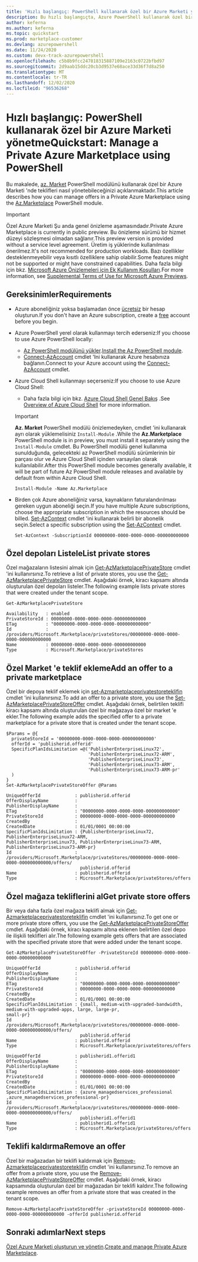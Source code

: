 ```yaml
---
title: 'Hızlı başlangıç: PowerShell kullanarak özel bir Azure Marketi yönetme'
description: Bu hızlı başlangıçta, Azure PowerShell kullanarak özel bir Azure Marketi 'nde tekliflerin nasıl yönetileceği gösterilmektedir.
author: keferna
ms.author: keferna
ms.topic: quickstart
ms.prod: marketplace-customer
ms.devlang: azurepowershell
ms.date: 11/24/2020
ms.custom: devx-track-azurepowershell
ms.openlocfilehash: c5b8b9fcc247818315887109e2163c0722bfbd97
ms.sourcegitcommit: 2d9aab15ddc20cb3d9537e68ace33d36f7d8a250
ms.translationtype: MT
ms.contentlocale: tr-TR
ms.lasthandoff: 12/02/2020
ms.locfileid: "96536268"
---
```

# <a name="quickstart-manage-a-private-azure-marketplace-using-powershell"></a><span data-ttu-id="8907f-103">Hızlı başlangıç: PowerShell kullanarak özel bir Azure Marketi yönetme</span><span class="sxs-lookup"><span data-stu-id="8907f-103">Quickstart: Manage a Private Azure Marketplace using PowerShell</span></span>

<span data-ttu-id="8907f-104">Bu makalede, [az. Market](/powershell/module/az.marketplace) PowerShell modülünü kullanarak özel bir Azure Marketi 'nde teklifleri nasıl yönetebileceğinizi açıklanmaktadır.</span><span class="sxs-lookup"><span data-stu-id="8907f-104">This article describes how you can manage offers in a Private Azure Marketplace using the [Az.Marketplace](/powershell/module/az.marketplace) PowerShell module.</span></span>

> [!IMPORTANT]
> <span data-ttu-id="8907f-105">Özel Azure Marketi Şu anda genel önizleme aşamasındadır.</span><span class="sxs-lookup"><span data-stu-id="8907f-105">Private Azure Marketplace is currently in public preview.</span></span> <span data-ttu-id="8907f-106">Bu önizleme sürümü bir hizmet düzeyi sözleşmesi olmadan sağlanır.</span><span class="sxs-lookup"><span data-stu-id="8907f-106">This preview version is provided without a service level agreement.</span></span> <span data-ttu-id="8907f-107">Üretim iş yüklerinde kullanılması önerilmez.</span><span class="sxs-lookup"><span data-stu-id="8907f-107">It's not recommended for production workloads.</span></span> <span data-ttu-id="8907f-108">Bazı özellikler desteklenmeyebilir veya kısıtlı özelliklere sahip olabilir.</span><span class="sxs-lookup"><span data-stu-id="8907f-108">Some features might not be supported or might have constrained capabilities.</span></span> <span data-ttu-id="8907f-109">Daha fazla bilgi için bkz. [Microsoft Azure Önizlemeleri için Ek Kullanım Koşulları](https://azure.microsoft.com/support/legal/preview-supplemental-terms/).</span><span class="sxs-lookup"><span data-stu-id="8907f-109">For more information, see [Supplemental Terms of Use for Microsoft Azure Previews](https://azure.microsoft.com/support/legal/preview-supplemental-terms/).</span></span>

## <a name="requirements"></a><span data-ttu-id="8907f-110">Gereksinimler</span><span class="sxs-lookup"><span data-stu-id="8907f-110">Requirements</span></span>

* <span data-ttu-id="8907f-111">Azure aboneliğiniz yoksa başlamadan önce [ücretsiz](https://azure.microsoft.com/free/) bir hesap oluşturun.</span><span class="sxs-lookup"><span data-stu-id="8907f-111">If you don't have an Azure subscription, create a [free](https://azure.microsoft.com/free/) account before you begin.</span></span>

* <span data-ttu-id="8907f-112">Azure PowerShell yerel olarak kullanmayı tercih ederseniz:</span><span class="sxs-lookup"><span data-stu-id="8907f-112">If you choose to use Azure PowerShell locally:</span></span>
  * <span data-ttu-id="8907f-113">[Az PowerShell modülünü yükler](/powershell/azure/install-az-ps).</span><span class="sxs-lookup"><span data-stu-id="8907f-113">[Install the Az PowerShell module](/powershell/azure/install-az-ps).</span></span>
  * <span data-ttu-id="8907f-114">[Connect-AzAccount](/powershell/module/az.accounts/connect-azaccount) cmdlet 'Ini kullanarak Azure hesabınıza bağlanın.</span><span class="sxs-lookup"><span data-stu-id="8907f-114">Connect to your Azure account using the [Connect-AzAccount](/powershell/module/az.accounts/connect-azaccount) cmdlet.</span></span>
* <span data-ttu-id="8907f-115">Azure Cloud Shell kullanmayı seçerseniz:</span><span class="sxs-lookup"><span data-stu-id="8907f-115">If you choose to use Azure Cloud Shell:</span></span>
  * <span data-ttu-id="8907f-116">Daha fazla bilgi için bkz. [Azure Cloud Shell Genel Bakış](https://docs.microsoft.com/azure/cloud-shell/overview) .</span><span class="sxs-lookup"><span data-stu-id="8907f-116">See [Overview of Azure Cloud Shell](https://docs.microsoft.com/azure/cloud-shell/overview) for more information.</span></span>

  > [!IMPORTANT]
  > <span data-ttu-id="8907f-117">**Az. Market** PowerShell modülü önizlemedeyken, cmdlet 'ini kullanarak ayrı olarak yüklemelisiniz `Install-Module` .</span><span class="sxs-lookup"><span data-stu-id="8907f-117">While the **Az.Marketplace** PowerShell module is in preview, you must install it separately using the `Install-Module` cmdlet.</span></span> <span data-ttu-id="8907f-118">Bu PowerShell modülü genel kullanıma sunulduğunda, gelecekteki az PowerShell modülü sürümlerinin bir parçası olur ve Azure Cloud Shell içinden varsayılan olarak kullanılabilir.</span><span class="sxs-lookup"><span data-stu-id="8907f-118">After this PowerShell module becomes generally available, it will be part of future Az PowerShell module releases and available by default from within Azure Cloud Shell.</span></span>

  ```azurepowershell-interactive
  Install-Module -Name Az.Marketplace
  ```

* <span data-ttu-id="8907f-119">Birden çok Azure aboneliğiniz varsa, kaynakların faturalandırılması gereken uygun aboneliği seçin.</span><span class="sxs-lookup"><span data-stu-id="8907f-119">If you have multiple Azure subscriptions, choose the appropriate subscription in which the resources should be billed.</span></span> <span data-ttu-id="8907f-120">[Set-AzContext](/powershell/module/az.accounts/set-azcontext) cmdlet 'ini kullanarak belirli bir abonelik seçin.</span><span class="sxs-lookup"><span data-stu-id="8907f-120">Select a specific subscription using the [Set-AzContext](/powershell/module/az.accounts/set-azcontext) cmdlet.</span></span>

  ```azurepowershell-interactive
  Set-AzContext -SubscriptionId 00000000-0000-0000-0000-000000000000
  ```

## <a name="list-private-stores"></a><span data-ttu-id="8907f-121">Özel depoları Listele</span><span class="sxs-lookup"><span data-stu-id="8907f-121">List private stores</span></span>

<span data-ttu-id="8907f-122">Özel mağazaların listesini almak için [Get-AzMarketplacePrivateStore](/powershell/module/az.marketplace/get-azmarketplaceprivatestore) cmdlet 'ini kullanırsınız.</span><span class="sxs-lookup"><span data-stu-id="8907f-122">To retrieve a list of private stores, you use the [Get-AzMarketplacePrivateStore](/powershell/module/az.marketplace/get-azmarketplaceprivatestore) cmdlet.</span></span> <span data-ttu-id="8907f-123">Aşağıdaki örnek, kiracı kapsamı altında oluşturulan özel depoları listeler.</span><span class="sxs-lookup"><span data-stu-id="8907f-123">The following example lists private stores that were created under the tenant scope.</span></span>

```azurepowershell-interactive
Get-AzMarketplacePrivateStore
```

```Output
Availability   : enabled
PrivateStoreId : 00000000-0000-0000-0000-000000000000
ETag           : "00000000-0000-0000-0000-000000000000"
Id             : /providers/Microsoft.Marketplace/privateStores/00000000-0000-0000-0000-000000000000
Name           : 00000000-0000-0000-0000-000000000000
Type           : Microsoft.Marketplace/privateStores
```

## <a name="add-an-offer-to-a-private-marketplace"></a><span data-ttu-id="8907f-124">Özel Market 'e teklif ekleme</span><span class="sxs-lookup"><span data-stu-id="8907f-124">Add an offer to a private marketplace</span></span>

<span data-ttu-id="8907f-125">Özel bir depoya teklif eklemek için [set-Azmarketplaceprivatestoreteklifin](/powershell/module/az.marketplace/set-azmarketplaceprivatestoreoffer) cmdlet 'ini kullanırsınız.</span><span class="sxs-lookup"><span data-stu-id="8907f-125">To add an offer to a private store, you use the [Set-AzMarketplacePrivateStoreOffer](/powershell/module/az.marketplace/set-azmarketplaceprivatestoreoffer) cmdlet.</span></span> <span data-ttu-id="8907f-126">Aşağıdaki örnek, belirtilen teklifi kiracı kapsamı altında oluşturulan özel bir mağazaya özel bir market 'e ekler.</span><span class="sxs-lookup"><span data-stu-id="8907f-126">The following example adds the specified offer to a private marketplace for a private store that is created under the tenant scope.</span></span>

```azurepowershell-interactive
$Params = @{
  privateStoreId = '00000000-0000-0000-0000-000000000000'
  offerId = 'publisherid.offerid'
  SpecificPlanIdsLimitation =@('PublisherEnterpriseLinux72',
                               'PublisherEnterpriseLinux72-ARM',
                               'PublisherEnterpriseLinux73',
                               'PublisherEnterpriseLinux73-ARM',
                               'PublisherEnterpriseLinux73-ARM-pr'
  )
}
Set-AzMarketplacePrivateStoreOffer @Params
```

```Output
UniqueOfferId             : publisherid.offerid
OfferDisplayName          :
PublisherDisplayName      :
ETag                      : "00000000-0000-0000-0000-000000000000"
PrivateStoreId            : 00000000-0000-0000-0000-000000000000
CreatedBy                 :
CreatedDate               : 01/01/0001 00:00:00
SpecificPlanIdsLimitation : {PublisherEnterpriseLinux72, PublisherEnterpriseLinux72-ARM,
PublisherEnterpriseLinux73, PublisherEnterpriseLinux73-ARM, PublisherEnterpriseLinux73-ARM-pr}
Id                        :
/providers/Microsoft.Marketplace/privateStores/00000000-0000-0000-0000-000000000000/offers/
                            publisherid.offerid
Name                      : publisherid.offerid
Type                      : Microsoft.Marketplace/privateStores/offers
```

## <a name="get-private-store-offers"></a><span data-ttu-id="8907f-127">Özel mağaza tekliflerini al</span><span class="sxs-lookup"><span data-stu-id="8907f-127">Get private store offers</span></span>

<span data-ttu-id="8907f-128">Bir veya daha fazla özel mağaza teklifi almak için [Get-Azmarketplaceprivatestoreteklifin](/powershell/module/az.marketplace/get-azmarketplaceprivatestoreoffer) cmdlet 'ini kullanırsınız.</span><span class="sxs-lookup"><span data-stu-id="8907f-128">To get one or more private store offers, you use the [Get-AzMarketplacePrivateStoreOffer](/powershell/module/az.marketplace/get-azmarketplaceprivatestoreoffer) cmdlet.</span></span> <span data-ttu-id="8907f-129">Aşağıdaki örnek, kiracı kapsamı altına eklenen belirtilen özel depo ile ilişkili teklifleri alır.</span><span class="sxs-lookup"><span data-stu-id="8907f-129">The following example gets offers that are associated with the specified private store that were added under the tenant scope.</span></span>

```azurepowershell-interactive
Get-AzMarketplacePrivateStoreOffer -PrivateStoreId 00000000-0000-0000-0000-000000000000
```

```Output
UniqueOfferId             : publisherid.offerid
OfferDisplayName          :
PublisherDisplayName      :
ETag                      : "00000000-0000-0000-0000-000000000000"
PrivateStoreId            : 00000000-0000-0000-0000-000000000000
CreatedBy                 :
CreatedDate               : 01/01/0001 00:00:00
SpecificPlanIdsLimitation : {small, medium-with-upgraded-bandwidth, medium-with-upgraded-apps, large, large-pr,
small-pr}
Id                        :
/providers/Microsoft.Marketplace/privateStores/00000000-0000-0000-0000-000000000000/offers/
                            publisherid.offerid
Name                      : publisherid.offerid
Type                      : Microsoft.Marketplace/privateStores/offers

UniqueOfferId             : publisherid1.offerid1
OfferDisplayName          :
PublisherDisplayName      :
ETag                      : "00000000-0000-0000-0000-000000000000"
PrivateStoreId            : 00000000-0000-0000-0000-000000000000
CreatedBy                 :
CreatedDate               : 01/01/0001 00:00:00
SpecificPlanIdsLimitation : {azure_managedservices_professional ,azure_managedservices_professional-pr}
Id                        :
/providers/Microsoft.Marketplace/privateStores/00000000-0000-0000-0000-000000000000/offers/
                            publisherid1.offerid1
Name                      : publisherid1.offerid1
Type                      : Microsoft.Marketplace/privateStores/offers
```

## <a name="remove-an-offer"></a><span data-ttu-id="8907f-130">Teklifi kaldırma</span><span class="sxs-lookup"><span data-stu-id="8907f-130">Remove an offer</span></span>

<span data-ttu-id="8907f-131">Özel bir mağazadan bir teklifi kaldırmak için [Remove-Azmarketplaceprivatestoreteklifin](/powershell/module/az.marketplace/remove-azmarketplaceprivatestoreoffer) cmdlet 'ini kullanırsınız.</span><span class="sxs-lookup"><span data-stu-id="8907f-131">To remove an offer from a private store, you use the [Remove-AzMarketplacePrivateStoreOffer](/powershell/module/az.marketplace/remove-azmarketplaceprivatestoreoffer) cmdlet.</span></span> <span data-ttu-id="8907f-132">Aşağıdaki örnek, kiracı kapsamında oluşturulan özel bir mağazadan bir teklifi kaldırır.</span><span class="sxs-lookup"><span data-stu-id="8907f-132">The following example removes an offer from a private store that was created in the tenant scope.</span></span>

```azurepowershell-interactive
Remove-AzMarketplacePrivateStoreOffer -privateStoreId 00000000-0000-0000-0000-000000000000 -offerId publisherid.offerid
```

## <a name="next-steps"></a><span data-ttu-id="8907f-133">Sonraki adımlar</span><span class="sxs-lookup"><span data-stu-id="8907f-133">Next steps</span></span>

<span data-ttu-id="8907f-134">[Özel Azure Marketi oluşturun ve yönetin](create-manage-private-azure-marketplace.md).</span><span class="sxs-lookup"><span data-stu-id="8907f-134">[Create and manage Private Azure Marketplace](create-manage-private-azure-marketplace.md).</span></span>
